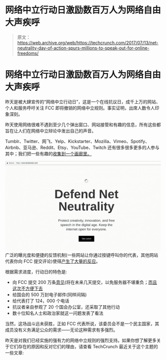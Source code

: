 # 网络中立行动日激励数百万人为网络自由大声疾呼 

> 原文：<https://web.archive.org/web/https://techcrunch.com/2017/07/13/net-neutrality-day-of-action-spurs-millions-to-speak-out-for-online-freedoms/>

# 网络中立行动日激励数百万人为网络自由大声疾呼

昨天是被大肆宣传的“网络中立行动日”，这是一个在线抗议日，成千上万的网站、个人和服务呼吁关注 FCC 即将撤销的网络中立规则。事实证明，出席人数令人印象深刻。

昨天使用网络很难不遇到至少几个弹出窗口、网站接管和有趣的信息，所有这些都旨在让人们在网络中立辩论中发出自己的声音。

Tumblr、Twitter、网飞、Yelp、Kickstarter、Mozilla、Vimeo、Spotify、Airbnb、亚马逊、Reddit、Etsy、YouTube、Twitch 还有很多很多更多的人参与其中；我们把一些有趣的[收集到一个画廊里。](https://web.archive.org/web/20221210053554/https://beta.techcrunch.com/gallery/heres-what-a-bunch-of-companies-are-doing-for-the-net-neutrality-day-of-action/)

[![](img/b8d0ceff7e67e2cf0e7156f01179d128.png)](https://web.archive.org/web/20221210053554/https://beta.techcrunch.com/wp-content/uploads/2017/07/181i693.png) 广泛的曝光度和便捷的反馈机制(一些网站让你通过按键呼叫你的代表，其他网站代表你向 FCC 提交评论)使得[产生了大量的反应](https://web.archive.org/web/20221210053554/http://imgur.com/a/vYVet)。

根据需求进度，行动日的特色是:

*   向 FCC 提交 200 万条[意见](https://web.archive.org/web/20221210053554/https://beta.techcrunch.com/2017/04/27/how-to-comment-on-the-fccs-proposal-to-revoke-net-neutrality/)(将在未来几天提交，以免服务器不堪重负；[而且这次不方便下去](https://web.archive.org/web/20221210053554/https://beta.techcrunch.com/2017/07/10/wyden-schatz-letter-to-pai-net-neutrality-day-of-action/)
*   给国会的 500 万封电子邮件(同样间隔)
*   给代表打了 124，000 个电话
*   抗议者亲自参观了 20 个国会办公室，还采取了其他行动
*   数十位知名人士和政治家就这一问题发表了看法

当然，这场战斗远未获胜，正如 FCC 代表所说，该委员会不是一个民主国家，其成员没有义务满足公众的需求——无论这种需求有多强烈。

昨天是对我们已经实施的强有力的网络中立规则的强烈支持。如果你想了解更多关于它们存在的原因和反对它们的理由，请查看 TechCrunch 最近关于这个主题的一些文章: